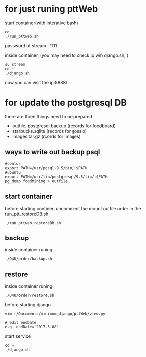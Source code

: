 # for just runing pttWeb


start container(with interative bash)

```
cd ..
./run_pttweb.sh
```

password of stream : 1111

inside container, (you may need to check ip wih django.sh, )
```
su stream
cd ~
./django.sh
```

now you can visit the ip:8888/


# for update the postgresql DB
there are three things need to be prepared
- outfile: postgresql backup (records for foodboard)
- starbucks.sqlite (records for gossip)
- images.tar.gz (rcords for images)


## ways to write out backup psql 
```
#centos
export PATH=/usr/pgsql-9.5/bin/:$PATH 
#ubuntu
export PATH=/usr/lib/postgresql/9.5/lib/:$PATH
pg_dump foodmining > outfile
```


## start container
before starting continer, uncomment the mount outfile order in the run_ptt_restoreDB.sh
```
./run_pttweb_restoreDB.sh
```

## backup 
inside container runing 
```
./D4U/order/backup.sh
```

## restore 
inside container runing 
```
./D4U/order/restore.sh
```


before starting django

```
vim ~/Documents/minimum_django/pttWeb/view.py

# edit endDate
e.g. endDate='2017.5.08'
```


start service
```
cd ~
./django.sh
```

